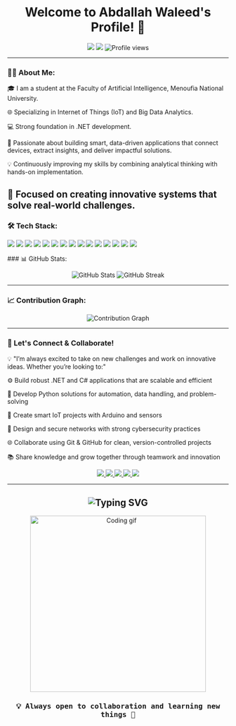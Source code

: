 <h1 align="center">Welcome to Abdallah Waleed's Profile! 👋</h1>

<p align="center">
  <a href="https://github.com/Abdallahwaleed19"><img src="https://img.shields.io/badge/-Abdallah%20Waleed-blue?style=for-the-badge"></a>
  <a href="mailto:waleedabdallah238@gmail.com"><img src="https://img.shields.io/badge/-waleedabdallah238@gmail.com-red?style=for-the-badge&logo=gmail&logoColor=white"></a>
  <img src="https://komarev.com/ghpvc/?username=Abdallahwaleed19&label=Profile%20views&color=blue&style=for-the-badge" alt="Profile views"/>
</p>

---
### 👨‍🎓 About Me:

🎓 I am a student at the Faculty of Artificial Intelligence, Menoufia National University.

🌐 Specializing in Internet of Things (IoT) and Big Data Analytics.

💻 Strong foundation in .NET development.

🚀 Passionate about building smart, data-driven applications that connect devices, extract insights, and deliver impactful solutions.

💡 Continuously improving my skills by combining analytical thinking with hands-on implementation.

🌟 Focused on creating innovative systems that solve real-world challenges.
---

### 🛠️ Tech Stack:
<p>
  <!-- Programming & Development -->
  <img src="https://img.shields.io/badge/Python-3776AB?style=for-the-badge&logo=python&logoColor=white"/>
  <img src="https://img.shields.io/badge/.NET-512BD4?style=for-the-badge&logo=dotnet&logoColor=white"/>
  <img src="https://img.shields.io/badge/Arduino-00979D?style=for-the-badge&logo=arduino&logoColor=white"/>
  <img src="https://img.shields.io/badge/Java-007396?style=for-the-badge&logo=java&logoColor=white"/>
  <img src="https://img.shields.io/badge/C%23-239120?style=for-the-badge&logo=c-sharp&logoColor=white"/>
  <img src="https://img.shields.io/badge/HTML5-E34F26?style=for-the-badge&logo=html5&logoColor=white"/>
  <img src="https://img.shields.io/badge/CSS3-1572B6?style=for-the-badge&logo=css3&logoColor=white"/>
  <img src="https://img.shields.io/badge/JavaScript-F7DF1E?style=for-the-badge&logo=javascript&logoColor=black"/>

  <!-- Big Data -->
  <img src="https://img.shields.io/badge/Apache%20Spark-E25A1C?style=for-the-badge&logo=apachespark&logoColor=white"/>
  <img src="https://img.shields.io/badge/Apache%20Hadoop-66CCFF?style=for-the-badge&logo=apachehadoop&logoColor=black"/>

  <!-- Frameworks -->
  <img src="https://img.shields.io/badge/Flask-000000?style=for-the-badge&logo=flask&logoColor=white"/>
  <img src="https://img.shields.io/badge/Django-092E20?style=for-the-badge&logo=django&logoColor=white"/>

  <!-- Cybersecurity -->
  <img src="https://img.shields.io/badge/Fortinet-EE3124?style=for-the-badge&logo=fortinet&logoColor=white"/>

  <!-- Tools -->
  <img src="https://img.shields.io/badge/VS%20Code-0078D4?style=for-the-badge&logo=visual-studio-code&logoColor=white"/>
  <img src="https://img.shields.io/badge/GitHub-181717?style=for-the-badge&logo=github&logoColor=white"/>
</p>
### 📊 GitHub Stats:
<p align="center">
  <img src="https://github-readme-stats.vercel.app/api?username=Abdallahwaleed19&show_icons=true&theme=tokyonight" alt="GitHub Stats" />
  <img src="https://github-readme-streak-stats.herokuapp.com/?user=Abdallahwaleed19&theme=tokyonight" alt="GitHub Streak" />
</p>

---

### 📈 Contribution Graph:
<p align="center">
  <img src="https://github-readme-activity-graph.vercel.app/graph?username=Abdallahwaleed19&theme=tokyo-night" alt="Contribution Graph" />
</p>

---

### 🤝 Let's Connect & Collaborate!
💡 "I’m always excited to take on new challenges and work on innovative ideas. Whether you’re looking to:"

⚙️ Build robust .NET and C# applications that are scalable and efficient

🐍 Develop Python solutions for automation, data handling, and problem-solving

🤖 Create smart IoT projects with Arduino and sensors

🔐 Design and secure networks with strong cybersecurity practices

🌐 Collaborate using Git & GitHub for clean, version-controlled projects

📚 Share knowledge and grow together through teamwork and innovation 

<p align="center">
  <a href="https://www.linkedin.com/in/abdallah-waleed-885089293">
    <img src="https://img.shields.io/badge/LinkedIn-0A66C2?style=for-the-badge&logo=linkedin&logoColor=white"/>
  </a>
  <a href="mailto:waleedabdallah238@gmail.com">
    <img src="https://img.shields.io/badge/Email-D14836?style=for-the-badge&logo=gmail&logoColor=white"/>
  </a>
  <a href="https://www.instagram.com/__abdallahwaleed/">
    <img src="https://img.shields.io/badge/Instagram-E4405F?style=for-the-badge&logo=instagram&logoColor=white"/>
  </a>
  <a href="https://www.facebook.com/abdallah.waleed.kamal/">
    <img src="https://img.shields.io/badge/Facebook-1877F2?style=for-the-badge&logo=facebook&logoColor=white"/>
  </a>
  <a href="https://abdallahwaleed-portfolio.netlify.app/">
    <img src="https://img.shields.io/badge/Portfolio-000000?style=for-the-badge&logo=github&logoColor=white"/>
  </a>
</p>

---

<h2 align="center">
  <img src="https://readme-typing-svg.herokuapp.com?font=Fira+Code&pause=1000&color=6A5ACD&center=true&vCenter=true&width=500&lines=✨+Thank+You+for+Visiting+My+Profile+✨" alt="Typing SVG" />
</h2>

<p align="center">
  <img src="https://media.giphy.com/media/qgQUggAC3Pfv687qPC/giphy.gif" width="400" alt="Coding gif"/>
</p>

<h3 align="center" style="font-family: 'Fira Code', monospace; font-weight: bold;">
  💡 Always open to collaboration and learning new things 🚀
</h3>





